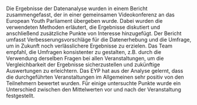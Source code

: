 Die Ergebnisse der Datenanalyse wurden in einem Bericht zusammengefasst, der in einer gemeinsamen Videokonferenz an das European Youth Parliament übergeben wurde. Dabei wurden die verwendeten Methoden erläutert, die Ergebnisse diskutiert und anschließend zusätzliche Punkte von Interesse hinzugefügt.
Der Bericht umfasst Verbesserungsvorschläge für die Datenerhebung und die Umfrage, um in Zukunft noch verlässlichere Ergebnisse zu erzielen. Das Team empfahl, die Umfragen konsistenter zu gestalten, z.B. durch die Verwendung derselben Fragen bei allen Veranstaltungen, um die Vergleichbarkeit der Ergebnisse sicherzustellen und zukünftige Auswertungen zu erleichtern.
Das EYP hat aus der Analyse gelernt, dass die durchgeführten Veranstaltungen im Allgemeinen sehr positiv von den Teilnehmern bewertet wurden. Für einige untersuchte Punkte wurde ein Unterschied zwischen den Mittelwerten vor und nach der Veranstaltung festgestellt.